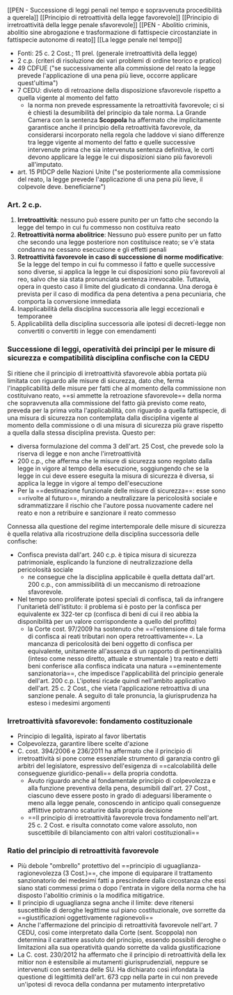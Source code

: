 [[PEN - Successione di leggi penali nel tempo e sopravvenuta procedibilità a querela]]
[[Principio di retroattività della legge favorevole]]
[[Principio di irretroattività della legge penale sfavorevole]]
[[PEN - Abolitio criminis, abolitio sine abrogazione e trasformazione di fattispecie circostanziate in fattispecie autonome di reato]]
[[La legge penale nel tempo]]

- Fonti: 25 c. 2 Cost.; 11 prel. (generale irretroattività della legge)
- 2 c.p. (criteri di risoluzione dei vari problemi di ordine teorico e pratico)
- 49 CDFUE ("se successivamente alla commissione del reato la legge prevede l'applicazione di una pena più lieve, occorre applicare quest'ultima")
- 7 CEDU: divieto di retroazione della disposizione sfavorevole rispetto a quella vigente al momento del fatto
	- la norma non prevede espressamente la retroattività favorevole; ci si è chiesti la desumibilità del principio da tale norma. La Grande Camera con la sentenza **Scoppola** ha affermato che implicitamente garantisce anche il principio della retroattività favorevole, da considerarsi incorporato nella regola che laddove vi siano differenze tra legge vigente al momento del fatto e quelle successive intervenute prima che sia intervenuta sentenza definitiva, le corti devono applicare la legge le cui disposizioni siano più favorevoli all'imputato.
- art. 15 PIDCP delle Nazioni Unite ("se posteriormente alla commissione del reato, la legge prevede l'applicazione di una pena più lieve, il colpevole deve. beneficiarne")

### Art. 2 c.p.
1. **Irretroattività**: nessuno può essere punito per un fatto che secondo la legge del tempo in cui fu commesso non costituiva reato
2. **Retroattività norma abolitrice**: Nessuno può essere punito per un fatto che secondo una legge posteriore non costituisce reato; se v'è stata condanna ne cessano esecuzione e gli effetti penali
3. **Retroattività favorevole in caso di successione di norme modificative**: Se la legge del tempo in cui fu commesso il fatto e quelle successive sono diverse, si applica la legge le cui disposizioni sono più favorevoli al reo, salvo che sia stata pronunciata sentenza irrevocabile. Tuttavia, opera in questo caso il limite del giudicato di condanna. Una deroga è prevista per il caso di modifica da pena detentiva a pena pecuniaria, che comporta la conversione immediata
4. Inapplicabilità della disciplina successoria alle leggi eccezionali e temporanee
5. Applicabilità della disciplina successoria alle ipotesi di decreti-legge non convertiti o convertiti in legge con emendamenti

### Successione di leggi, operatività dei principi per le misure di sicurezza e compatibilità disciplina confische con la CEDU
Si ritiene che il principio di irretroattività sfavorevole abbia portata più limitata con riguardo alle misure di sicurezza, dato che, ferma l'inapplicabilità delle misure per fatti che al momento della commissione non costituivano reato, ==si ammette la retroazione sfavorevole== della norma che sopravvenuta alla commissione del fatto già previsto come reato, preveda per la prima volta l'applicabilità, con riguardo a quella fattispecie, di una misura di sicurezza non contemplata dalla disciplina vigente al momento della commissione o di una misura di sicurezza più grave rispetto a quella dalla stessa disciplina prevista. Questo per:
- diversa formulazione del comma 3 dell'art. 25 Cost, che prevede solo la riserva di legge e non anche l'irretroattività
- 200 c.p., che afferma che le misure di sicurezza sono regolato dalla legge in vigore al tempo della esecuzione, soggiungendo che se la legge in cui deve essere eseguita la misura di sicurezza è diversa, si applica la legge in vigore al tempo dell'esecuzione
- Per la ==destinazione funzionale delle misure di sicurezza==: esse sono ==rivolte al futuro==, mirando a neutralizzare la pericolosità sociale e sdrammatizzare il rischio che l'autore possa nuovamente cadere nel reato e non a retribuire e sanzionare il reato commesso

Connessa alla questione del regime intertemporale delle misure di sicurezza è quella relativa alla ricostruzione della disciplina successoria delle confische:
- Confisca prevista dall'art. 240 c.p. è tipica misura di sicurezza patrimoniale, esplicando la funzione di neutralizzazione della pericolosità sociale
	- ne consegue che la disciplina applicabile è quella dettata dall'art. 200 c.p., con ammissibilità di un meccanismo di retroazione sfavorevole.
- Nel tempo sono proliferate ipotesi speciali di confisca, tali da infrangere l'unitarietà dell'istituto: il problema si è posto per la confisca per equivalente ex 322-ter cp (confisca di beni di cui il reo abbia la disponibilità per un valore corrispondente a quello del profitto)
	- la Corte cost. 97/2009 ha sostenuto che ==l'estensione di tale forma di confisca ai reati tributari non opera retroattivamente==. La mancanza di pericolosità dei beni oggetto di confisca per equivalente, unitamente all'assenza di un rapporto di pertinenzialità (inteso come nesso diretto, attuale e strumentale ) tra reato e detti beni conferisce alla confisca indicata una natura ==eminentemente sanzionatoria==, che impedisce l'applicabilità del principio generale dell'art. 200 c.p. L'ipotesi ricade quindi nell'ambito applicativo dell'art. 25 c. 2 Cost., che vieta l'applicazione retroattiva di una sanzione penale. A seguito di tale pronuncia, la giurisprudenza ha esteso i medesimi argomenti 

### Irretroattività sfavorevole: fondamento costituzionale
- Principio di legalità, ispirato al favor libertatis
- Colpevolezza, garantire libere scelte d'azione
- C. cost. 394/2006 e 236/2011 ha affermato che il principio di irretroattività si pone come essenziale strumento di garanzia contro gli arbitri del legislatore, espressivo dell'esigenza di ==calcolabilità delle conseguenze giuridico-penali== della propria condotta.
	- Avuto riguardo anche al fondamentale principio di colpevolezza e alla funzione preventiva della pena, desumibili dall'art. 27 Cost., ciascuno deve essere posto in grado di adeguarsi liberamente o meno alla legge penale, conoscendo in anticipo quali conseguenze afflittive potranno scaturire dalla propria decisione
	- ==Il principio di irretroattività favorevole trova fondamento nell'art. 25 c. 2 Cost. e risulta connotato come valore assoluto, non suscettibile di bilanciamento con altri valori costituzionali==

### Ratio del principio di retroattività favorevole
- Più debole "ombrello" protettivo del ==principio di uguaglianza-ragionevolezza (3 Cost.)==, che impone di equiparare il trattamento sanzionatorio dei medesimi fatti a prescindere dalla circostanza che essi siano stati commessi prima o dopo l'entrata in vigore della norma che ha disposto l'abolitio criminis o la modifica mitigatrice.
- Il principio di uguaglianza segna anche il limite: deve ritenersi suscettibile di deroghe legittime sul piano costituzionale, ove sorrette da ==giustificazioni oggettivamente ragionevoli==
- Anche l'affermazione del principio di retroattività favorevole nell'art. 7 CEDU, così come interpretato dalla Corte (sent. Scoppola) non determina il carattere assoluto del principio, essendo possibili deroghe o limitazioni alla sua operatività quando sorrette da valida giustificazione
- La C. cost. 230/2012 ha affermato che il principio di retroattività della lex mitior non è estensibile ai mutamenti giurisprudenziali, neppure se intervenuti con sentenza delle SU. Ha dichiarato così infondata la questione di legittimità dell'art. 673 cpp nella parte in cui non prevede un'ipotesi di revoca della condanna per mutamento interpretativo

